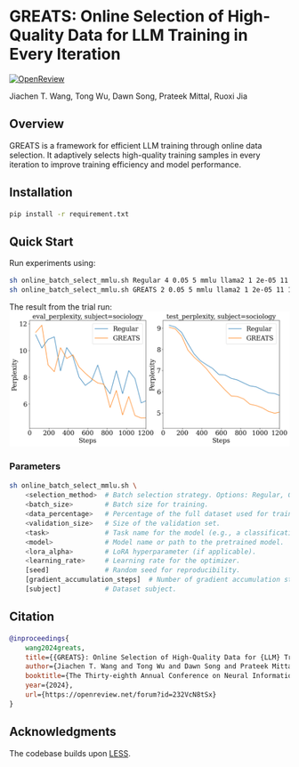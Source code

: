 # GREATS: Online Selection of High-Quality Data for LLM Training in Every Iteration

[![OpenReview](https://img.shields.io/badge/OpenReview-b31b1b.svg)](https://openreview.net/pdf?id=232VcN8tSx)

Jiachen T. Wang, Tong Wu, Dawn Song, Prateek Mittal, Ruoxi Jia

## Overview

GREATS is a framework for efficient LLM training through online data selection. It adaptively selects high-quality training samples in every iteration to improve training efficiency and model performance.

## Installation

```bash
pip install -r requirement.txt
```

## Quick Start

Run experiments using:
```bash
sh online_batch_select_mmlu.sh Regular 4 0.05 5 mmlu llama2 1 2e-05 11 1 sociology
sh online_batch_select_mmlu.sh GREATS 2 0.05 5 mmlu llama2 1 2e-05 11 1 sociology
```

The result from the trial run:
![TrialRun](./trialrun.png)


### Parameters

```bash
sh online_batch_select_mmlu.sh \
    <selection_method>  # Batch selection strategy. Options: Regular, GREATS, GradNorm, MaxLoss, RHO-Loss, SBERT.
    <batch_size>        # Batch size for training. 
    <data_percentage>   # Percentage of the full dataset used for training (for faster test). 
    <validation_size>   # Size of the validation set. 
    <task>              # Task name for the model (e.g., a classification or QA task).
    <model>             # Model name or path to the pretrained model.
    <lora_alpha>        # LoRA hyperparameter (if applicable).
    <learning_rate>     # Learning rate for the optimizer.
    [seed]              # Random seed for reproducibility.
    [gradient_accumulation_steps]  # Number of gradient accumulation steps.
    [subject]           # Dataset subject.
```

## Citation

```bibtex
@inproceedings{
    wang2024greats,
    title={{GREATS}: Online Selection of High-Quality Data for {LLM} Training in Every Iteration},
    author={Jiachen T. Wang and Tong Wu and Dawn Song and Prateek Mittal and Ruoxi Jia},
    booktitle={The Thirty-eighth Annual Conference on Neural Information Processing Systems},
    year={2024},
    url={https://openreview.net/forum?id=232VcN8tSx}
}
```

## Acknowledgments

The codebase builds upon [LESS](https://github.com/princeton-nlp/LESS). 
